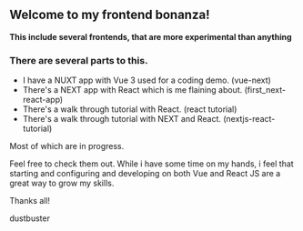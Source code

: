 ## Welcome to my frontend bonanza!

**This include several frontends, that are more experimental than anything**

### There are several parts to this.

- I have a NUXT app with Vue 3 used for a coding demo. (vue-next)
- There's a NEXT app with React which is me flaining about. (first_next-react-app)
- There's a walk through tutorial with React. (react tutorial)
- There's a walk through tutorial with NEXT and React. (nextjs-react-tutorial)

Most of which are in progress.

Feel free to check them out. While i have some time on my hands, i feel that starting and configuring and developing on both Vue and React JS are a great way to grow my skills.

Thanks all!

dustbuster
